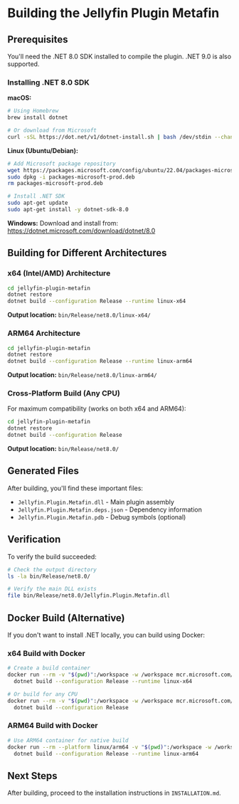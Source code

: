 # Building the Jellyfin Plugin Metafin

## Prerequisites

You'll need the .NET 8.0 SDK installed to compile the plugin. .NET 9.0 is also supported.

### Installing .NET 8.0 SDK

**macOS:**
```bash
# Using Homebrew
brew install dotnet

# Or download from Microsoft
curl -sSL https://dot.net/v1/dotnet-install.sh | bash /dev/stdin --channel 8.0
```

**Linux (Ubuntu/Debian):**
```bash
# Add Microsoft package repository
wget https://packages.microsoft.com/config/ubuntu/22.04/packages-microsoft-prod.deb -O packages-microsoft-prod.deb
sudo dpkg -i packages-microsoft-prod.deb
rm packages-microsoft-prod.deb

# Install .NET SDK
sudo apt-get update
sudo apt-get install -y dotnet-sdk-8.0
```

**Windows:**
Download and install from: https://dotnet.microsoft.com/download/dotnet/8.0

## Building for Different Architectures

### x64 (Intel/AMD) Architecture

```bash
cd jellyfin-plugin-metafin
dotnet restore
dotnet build --configuration Release --runtime linux-x64
```

**Output location:** `bin/Release/net8.0/linux-x64/`

### ARM64 Architecture

```bash
cd jellyfin-plugin-metafin
dotnet restore
dotnet build --configuration Release --runtime linux-arm64
```

**Output location:** `bin/Release/net8.0/linux-arm64/`

### Cross-Platform Build (Any CPU)

For maximum compatibility (works on both x64 and ARM64):

```bash
cd jellyfin-plugin-metafin
dotnet restore
dotnet build --configuration Release
```

**Output location:** `bin/Release/net8.0/`

## Generated Files

After building, you'll find these important files:

- `Jellyfin.Plugin.Metafin.dll` - Main plugin assembly
- `Jellyfin.Plugin.Metafin.deps.json` - Dependency information
- `Jellyfin.Plugin.Metafin.pdb` - Debug symbols (optional)

## Verification

To verify the build succeeded:

```bash
# Check the output directory
ls -la bin/Release/net8.0/

# Verify the main DLL exists
file bin/Release/net8.0/Jellyfin.Plugin.Metafin.dll
```

## Docker Build (Alternative)

If you don't want to install .NET locally, you can build using Docker:

### x64 Build with Docker

```bash
# Create a build container
docker run --rm -v "$(pwd)":/workspace -w /workspace mcr.microsoft.com/dotnet/sdk:8.0 \
  dotnet build --configuration Release --runtime linux-x64

# Or build for any CPU
docker run --rm -v "$(pwd)":/workspace -w /workspace mcr.microsoft.com/dotnet/sdk:8.0 \
  dotnet build --configuration Release
```

### ARM64 Build with Docker

```bash
# Use ARM64 container for native build
docker run --rm --platform linux/arm64 -v "$(pwd)":/workspace -w /workspace mcr.microsoft.com/dotnet/sdk:8.0 \
  dotnet build --configuration Release --runtime linux-arm64
```

## Next Steps

After building, proceed to the installation instructions in `INSTALLATION.md`.
